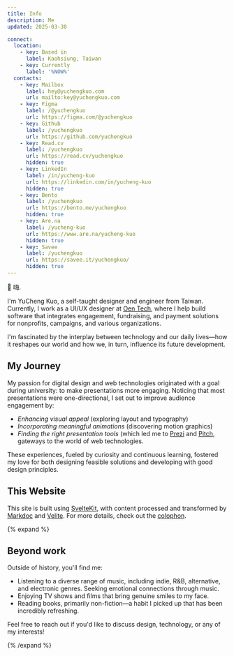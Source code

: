 ```yaml
---
title: Info
description: Me
updated: 2025-03-30

connect:
  location:
    - key: Based in
      label: Kaohsiung, Taiwan
    - key: Currently
      label: '%NOW%'
  contacts:
    - key: Mailbox
      label: hey@yuchengkuo.com
      url: mailto:key@yuchengkuo.com
    - key: Figma
      label: /@yuchengkuo
      url: https://figma.com/@yuchengkuo
    - key: Github
      label: /yuchengkuo
      url: https://github.com/yuchengkuo
    - key: Read.cv
      label: /yuchengkuo
      url: https://read.cv/yuchengkuo
      hidden: true
    - key: LinkedIn
      label: /in/yucheng-kuo
      url: https://linkedin.com/in/yucheng-kuo
      hidden: true
    - key: Bento
      label: /yuchengkuo
      url: https://bento.me/yuchengkuo
      hidden: true
    - key: Are.na
      label: /yucheng-kuo
      url: https://www.are.na/yucheng-kuo
      hidden: true
    - key: Savee
      label: /yuchengkuo
      url: https://savee.it/yuchengkuo/
      hidden: true
---
```


:wave: 嗨.

I'm YuCheng Kuo, a self-taught designer and engineer from Taiwan. Currently, I work as a UI/UX designer at [Oen Tech](https://oen.tw), where I help build software that integrates engagement, fundraising, and payment solutions for nonprofits, campaigns, and various organizations.

I'm fascinated by the interplay between technology and our daily lives—how it reshapes our world and how we, in turn, influence its future development.

## My Journey

My passion for digital design and web technologies originated with a goal during university: to make presentations more engaging. Noticing that most presentations were one-directional, I set out to improve audience engagement by:

- _Enhancing visual appeal_ (exploring layout and typography)
- _Incorporating meaningful animations_ (discovering motion graphics)
- _Finding the right presentation tools_ (which led me to [Prezi](https://prezi.com) and [Pitch](https://pitch.com), gateways to the world of web technologies.

These experiences, fueled by curiosity and continuous learning, fostered my love for both designing feasible solutions and developing with good design principles.

## This Website

This site is built using [SvelteKit](https://kit.svelte.dev), with content processed and transformed by [Markdoc](http://markdoc.dev) and [Velite](https://velite.js.org). For more details, check out the [colophon](/colophon).

{% expand %}

## Beyond work

Outside of history, you'll find me:

- Listening to a diverse range of music, including indie, R&B, alternative, and electronic genres. Seeking emotional connections through music.
- Enjoying TV shows and films that bring genuine smiles to my face.
- Reading books, primarily non-fiction—a habit I picked up that has been incredibly refreshing.

Feel free to reach out if you'd like to discuss design, technology, or any of my interests!

{% /expand %}
